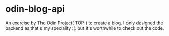 # odin-blog-api
An exercise by The Odin Project( TOP ) to create a blog. I only designed the backend as that's my speciality :(. but it's worthwhile to check out the code.

